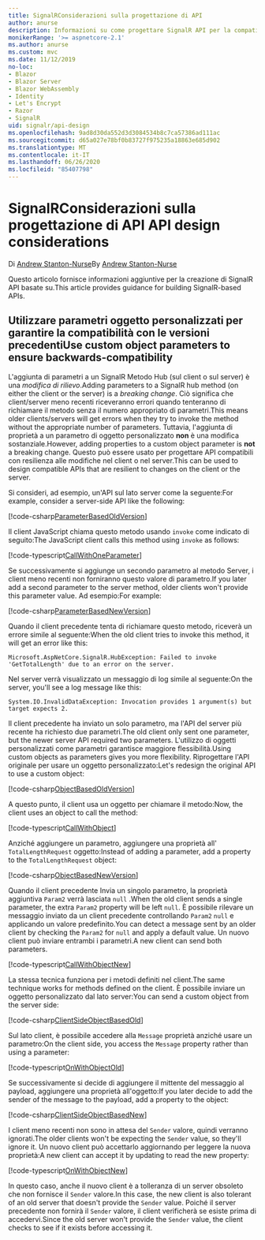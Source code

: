 ```yaml
---
title: SignalRConsiderazioni sulla progettazione di API
author: anurse
description: Informazioni su come progettare SignalR API per la compatibilità tra le versioni dell'app.
monikerRange: '>= aspnetcore-2.1'
ms.author: anurse
ms.custom: mvc
ms.date: 11/12/2019
no-loc:
- Blazor
- Blazor Server
- Blazor WebAssembly
- Identity
- Let's Encrypt
- Razor
- SignalR
uid: signalr/api-design
ms.openlocfilehash: 9ad8d30da552d3d3084534b8c7ca57386ad111ac
ms.sourcegitcommit: d65a027e78bf0b83727f975235a18863e685d902
ms.translationtype: MT
ms.contentlocale: it-IT
ms.lasthandoff: 06/26/2020
ms.locfileid: "85407798"
---
```

# <a name="signalr-api-design-considerations"></a>SignalR<span data-ttu-id="18418-103">Considerazioni sulla progettazione di API</span><span class="sxs-lookup"><span data-stu-id="18418-103"> API design considerations</span></span>

<span data-ttu-id="18418-104">Di [Andrew Stanton-Nurse](https://twitter.com/anurse)</span><span class="sxs-lookup"><span data-stu-id="18418-104">By [Andrew Stanton-Nurse](https://twitter.com/anurse)</span></span>

<span data-ttu-id="18418-105">Questo articolo fornisce informazioni aggiuntive per la creazione di SignalR API basate su.</span><span class="sxs-lookup"><span data-stu-id="18418-105">This article provides guidance for building SignalR-based APIs.</span></span>

## <a name="use-custom-object-parameters-to-ensure-backwards-compatibility"></a><span data-ttu-id="18418-106">Utilizzare parametri oggetto personalizzati per garantire la compatibilità con le versioni precedenti</span><span class="sxs-lookup"><span data-stu-id="18418-106">Use custom object parameters to ensure backwards-compatibility</span></span>

<span data-ttu-id="18418-107">L'aggiunta di parametri a un SignalR Metodo Hub (sul client o sul server) è una *modifica di rilievo*.</span><span class="sxs-lookup"><span data-stu-id="18418-107">Adding parameters to a SignalR hub method (on either the client or the server) is a *breaking change*.</span></span> <span data-ttu-id="18418-108">Ciò significa che client/server meno recenti riceveranno errori quando tenteranno di richiamare il metodo senza il numero appropriato di parametri.</span><span class="sxs-lookup"><span data-stu-id="18418-108">This means older clients/servers will get errors when they try to invoke the method without the appropriate number of parameters.</span></span> <span data-ttu-id="18418-109">Tuttavia, l'aggiunta di proprietà a un parametro di oggetto personalizzato **non** è una modifica sostanziale.</span><span class="sxs-lookup"><span data-stu-id="18418-109">However, adding properties to a custom object parameter is **not** a breaking change.</span></span> <span data-ttu-id="18418-110">Questo può essere usato per progettare API compatibili con resilienza alle modifiche nel client o nel server.</span><span class="sxs-lookup"><span data-stu-id="18418-110">This can be used to design compatible APIs that are resilient to changes on the client or the server.</span></span>

<span data-ttu-id="18418-111">Si consideri, ad esempio, un'API sul lato server come la seguente:</span><span class="sxs-lookup"><span data-stu-id="18418-111">For example, consider a server-side API like the following:</span></span>

[!code-csharp[ParameterBasedOldVersion](api-design/sample/Samples.cs?name=ParameterBasedOldVersion)]

<span data-ttu-id="18418-112">Il client JavaScript chiama questo metodo usando `invoke` come indicato di seguito:</span><span class="sxs-lookup"><span data-stu-id="18418-112">The JavaScript client calls this method using `invoke` as follows:</span></span>

[!code-typescript[CallWithOneParameter](api-design/sample/Samples.ts?name=CallWithOneParameter)]

<span data-ttu-id="18418-113">Se successivamente si aggiunge un secondo parametro al metodo Server, i client meno recenti non forniranno questo valore di parametro.</span><span class="sxs-lookup"><span data-stu-id="18418-113">If you later add a second parameter to the server method, older clients won't provide this parameter value.</span></span> <span data-ttu-id="18418-114">Ad esempio:</span><span class="sxs-lookup"><span data-stu-id="18418-114">For example:</span></span>

[!code-csharp[ParameterBasedNewVersion](api-design/sample/Samples.cs?name=ParameterBasedNewVersion)]

<span data-ttu-id="18418-115">Quando il client precedente tenta di richiamare questo metodo, riceverà un errore simile al seguente:</span><span class="sxs-lookup"><span data-stu-id="18418-115">When the old client tries to invoke this method, it will get an error like this:</span></span>

```
Microsoft.AspNetCore.SignalR.HubException: Failed to invoke 'GetTotalLength' due to an error on the server.
```

<span data-ttu-id="18418-116">Nel server verrà visualizzato un messaggio di log simile al seguente:</span><span class="sxs-lookup"><span data-stu-id="18418-116">On the server, you'll see a log message like this:</span></span>

```
System.IO.InvalidDataException: Invocation provides 1 argument(s) but target expects 2.
```

<span data-ttu-id="18418-117">Il client precedente ha inviato un solo parametro, ma l'API del server più recente ha richiesto due parametri.</span><span class="sxs-lookup"><span data-stu-id="18418-117">The old client only sent one parameter, but the newer server API required two parameters.</span></span> <span data-ttu-id="18418-118">L'utilizzo di oggetti personalizzati come parametri garantisce maggiore flessibilità.</span><span class="sxs-lookup"><span data-stu-id="18418-118">Using custom objects as parameters gives you more flexibility.</span></span> <span data-ttu-id="18418-119">Riprogettare l'API originale per usare un oggetto personalizzato:</span><span class="sxs-lookup"><span data-stu-id="18418-119">Let's redesign the original API to use a custom object:</span></span>

[!code-csharp[ObjectBasedOldVersion](api-design/sample/Samples.cs?name=ObjectBasedOldVersion)]

<span data-ttu-id="18418-120">A questo punto, il client usa un oggetto per chiamare il metodo:</span><span class="sxs-lookup"><span data-stu-id="18418-120">Now, the client uses an object to call the method:</span></span>

[!code-typescript[CallWithObject](api-design/sample/Samples.ts?name=CallWithObject)]

<span data-ttu-id="18418-121">Anziché aggiungere un parametro, aggiungere una proprietà all' `TotalLengthRequest` oggetto:</span><span class="sxs-lookup"><span data-stu-id="18418-121">Instead of adding a parameter, add a property to the `TotalLengthRequest` object:</span></span>

[!code-csharp[ObjectBasedNewVersion](api-design/sample/Samples.cs?name=ObjectBasedNewVersion&highlight=4,9-13)]

<span data-ttu-id="18418-122">Quando il client precedente Invia un singolo parametro, la proprietà aggiuntiva `Param2` verrà lasciata `null` .</span><span class="sxs-lookup"><span data-stu-id="18418-122">When the old client sends a single parameter, the extra `Param2` property will be left `null`.</span></span> <span data-ttu-id="18418-123">È possibile rilevare un messaggio inviato da un client precedente controllando `Param2` `null` e applicando un valore predefinito.</span><span class="sxs-lookup"><span data-stu-id="18418-123">You can detect a message sent by an older client by checking the `Param2` for `null` and apply a default value.</span></span> <span data-ttu-id="18418-124">Un nuovo client può inviare entrambi i parametri.</span><span class="sxs-lookup"><span data-stu-id="18418-124">A new client can send both parameters.</span></span>

[!code-typescript[CallWithObjectNew](api-design/sample/Samples.ts?name=CallWithObjectNew)]

<span data-ttu-id="18418-125">La stessa tecnica funziona per i metodi definiti nel client.</span><span class="sxs-lookup"><span data-stu-id="18418-125">The same technique works for methods defined on the client.</span></span> <span data-ttu-id="18418-126">È possibile inviare un oggetto personalizzato dal lato server:</span><span class="sxs-lookup"><span data-stu-id="18418-126">You can send a custom object from the server side:</span></span>

[!code-csharp[ClientSideObjectBasedOld](api-design/sample/Samples.cs?name=ClientSideObjectBasedOld)]

<span data-ttu-id="18418-127">Sul lato client, è possibile accedere alla `Message` proprietà anziché usare un parametro:</span><span class="sxs-lookup"><span data-stu-id="18418-127">On the client side, you access the `Message` property rather than using a parameter:</span></span>

[!code-typescript[OnWithObjectOld](api-design/sample/Samples.ts?name=OnWithObjectOld)]

<span data-ttu-id="18418-128">Se successivamente si decide di aggiungere il mittente del messaggio al payload, aggiungere una proprietà all'oggetto:</span><span class="sxs-lookup"><span data-stu-id="18418-128">If you later decide to add the sender of the message to the payload, add a property to the object:</span></span>

[!code-csharp[ClientSideObjectBasedNew](api-design/sample/Samples.cs?name=ClientSideObjectBasedNew&highlight=5)]

<span data-ttu-id="18418-129">I client meno recenti non sono in attesa del `Sender` valore, quindi verranno ignorati.</span><span class="sxs-lookup"><span data-stu-id="18418-129">The older clients won't be expecting the `Sender` value, so they'll ignore it.</span></span> <span data-ttu-id="18418-130">Un nuovo client può accettarlo aggiornando per leggere la nuova proprietà:</span><span class="sxs-lookup"><span data-stu-id="18418-130">A new client can accept it by updating to read the new property:</span></span>

[!code-typescript[OnWithObjectNew](api-design/sample/Samples.ts?name=OnWithObjectNew&highlight=2-5)]

<span data-ttu-id="18418-131">In questo caso, anche il nuovo client è a tolleranza di un server obsoleto che non fornisce il `Sender` valore.</span><span class="sxs-lookup"><span data-stu-id="18418-131">In this case, the new client is also tolerant of an old server that doesn't provide the `Sender` value.</span></span> <span data-ttu-id="18418-132">Poiché il server precedente non fornirà il `Sender` valore, il client verificherà se esiste prima di accedervi.</span><span class="sxs-lookup"><span data-stu-id="18418-132">Since the old server won't provide the `Sender` value, the client checks to see if it exists before accessing it.</span></span>
